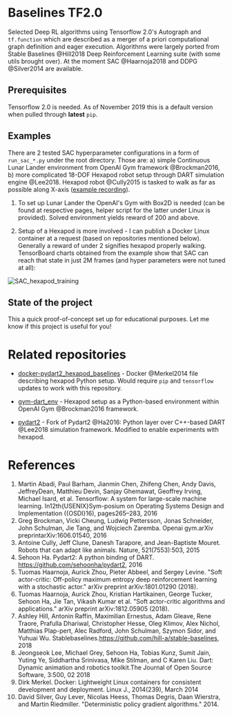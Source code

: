 Baselines TF2.0
==========
Selected Deep RL algorithms using Tensorflow 2.0's Autograph and `tf.function` which are described as a merger of 
a priori computational graph definition and eager execution. Algorithms were largely ported from Stable Baselines @Hill2018 Deep Reinforcement Learning suite (with some utils brought over).
At the moment SAC @Haarnoja2018 and DDPG @Silver2014 are available.

Prerequisites
--------
Tensorflow 2.0 is needed. As of November 2019 this is a default version when pulled through **latest** `pip`.

Examples
--------
There are 2 tested SAC hyperparameter configurations in a form of `run_sac_*.py` under the root directory. 
Those are: a) simple Continuous Lunar Lander environment from OpenAI Gym framework @Brockman2016, 
b) more complicated 18-DOF Hexapod robot setup through DART simulation engine @Lee2018. Hexapod robot @Cully2015 is tasked to walk as far as possible along X-axis ([example recording](https://drive.google.com/open?id=1ds_VrjTDdhqWkh40eF1vscetfUyJUlVm)).


1) To set up Lunar Lander the OpenAI's Gym with Box2D is needed (can be found at respective pages, helper script for the latter under Linux is provided). Solved environment yields reward of 200 and above.

2) Setup of a Hexapod is more involved - I can publish a Docker Linux container at a request (based on repositories mentioned below). Generally a reward of under 2 signifies hexapod properly walking. TensorBoard charts obtained from the example show that SAC can reach that state in just 2M frames (and hyper parameters were not tuned at all):

![SAC_hexapod_training](https://gdurl.com/VmRT)


State of the project
--------
This a quick proof-of-concept set up for educational purposes. Let me know if this project is useful for you!

<a name="repos"></a>Related repositories
==========
-   [docker-pydart2\_hexapod\_baselines](https://gitlab.doc.ic.ac.uk/sb5817/docker-dart-gym) - Docker @Merkel2014 file describing hexapod Python setup. Would require `pip` and `tensorflow` updates to work with this repository.

-   [gym-dart\_env](https://gitlab.doc.ic.ac.uk/sb5817/dart_env) -
    Hexapod setup as a Python-based environment within OpenAI Gym
    @Brockman2016 framework.
    
-   [pydart2](https://gitlab.doc.ic.ac.uk/sb5817/pydart2) - Fork of
    Pydart2 @Ha2016: Python layer over C++-based DART @Lee2018
    simulation framework. Modified to enable experiments with hexapod.
    
References
==========
1. Martin Abadi, Paul Barham, Jianmin Chen, Zhifeng Chen, Andy Davis, JeffreyDean, Matthieu Devin, Sanjay Ghemawat, Geoffrey Irving, Michael Isard, et al. Tensorflow: A system for large-scale machine learning. In12th{USENIX}Sym-posium on Operating Systems Design and Implementation ({OSDI}16), pages265–283, 2016
0. Greg  Brockman,  Vicki  Cheung,  Ludwig  Pettersson,  Jonas  Schneider,  John Schulman,  Jie  Tang,  and  Wojciech Zaremba.   Openai  gym.arXiv  preprintarXiv:1606.01540, 2016
0. Antoine Cully, Jeff Clune, Danesh Tarapore, and Jean-Baptiste Mouret. Robots that can adapt like animals. Nature, 521(7553):503, 2015
0. Sehoon  Ha. Pydart2:   A python binding of  DART. https://github.com/sehoonha/pydart2, 2016
0. Tuomas Haarnoja, Aurick Zhou, Pieter Abbeel, and Sergey Levine. "Soft actor-critic: Off-policy maximum entropy deep reinforcement learning with a stochastic actor." arXiv preprint arXiv:1801.01290 (2018).
0. Tuomas Haarnoja, Aurick Zhou, Kristian Hartikainen, George Tucker, Sehoon Ha, Jie Tan, Vikash Kumar et al. "Soft actor-critic algorithms and applications." arXiv preprint arXiv:1812.05905 (2018).
0. Ashley Hill, Antonin Raffin, Maximilian Ernestus, Adam Gleave, Rene Traore, Prafulla Dhariwal, Christopher Hesse, Oleg Klimov, Alex Nichol, Matthias Plap-pert,  Alec Radford,  John Schulman,  Szymon Sidor,  and Yuhuai Wu.   Stablebaselines.https://github.com/hill-a/stable-baselines, 2018
0. Jeongseok Lee, Michael Grey, Sehoon Ha, Tobias Kunz, Sumit Jain, Yuting Ye, Siddhartha Srinivasa, Mike Stilman, and C Karen Liu.  Dart:  Dynamic animation and robotics toolkit.The Journal of Open Source Software, 3:500, 02 2018
0. Dirk Merkel. Docker: Lightweight Linux containers for consistent development and deployment. Linux J., 2014(239), March 2014
0. David Silver, Guy Lever, Nicolas Heess, Thomas Degris, Daan Wierstra, and Martin Riedmiller. "Deterministic policy gradient algorithms." 2014.

